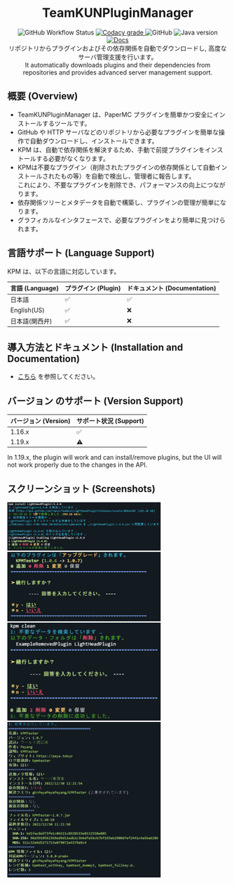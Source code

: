 <h1 align="center">TeamKUNPluginManager</h1>

<p align="center">
    <img alt="GitHub Workflow Status" src="https://img.shields.io/github/actions/workflow/status/TeamKun/TeamKUNPluginManager/maven.yml?style=flat-square">
    <a href="https://www.codacy.com/gh/TeamKun/TeamKUNPluginManager/dashboard?utm_source=github.com&amp;utm_medium=referral&amp;utm_content=TeamKun/TeamKUNPluginManager&amp;utm_campaign=Badge_Grade">
        <img alt="Codacy grade" src="https://img.shields.io/codacy/grade/de19f8162c394e46b56db749a35df467?logo=codacy&style=flat-square">
    </a>
    <img alt="GitHub" src="https://img.shields.io/github/license/TeamKun/TeamKunPluginManager?style=flat-square">
    <img alt="Java version" src="https://img.shields.io/static/v1?label=Java%20version&message=1.8&color=success&style=flat-square">
    <a href="https://kpm.kunlab.org">
        <img alt="Docs" src="https://img.shields.io/static/v1?label=Docs&message=Website%E2%98%81&color=green&style=flat-square">
    </a>
    <br>
    リポジトリからプラグインおよびその依存関係を自動でダウンロードし, 高度なサーバ管理支援を行います。
    <br>
    It automatically downloads plugins and their dependencies from repositories and provides advanced server management support.
</p>

## 概要 (Overview)

* TeamKUNPluginManager は、PaperMC プラグインを簡単かつ安全にインストールするツールです。
* GitHub や HTTP サーバなどのリポジトリから必要なプラグインを簡単な操作で自動ダウンロードし、インストールできます。
* KPM は、自動で依存関係を解決するため、手動で前提プラグインをインストールする必要がなくなります。
* KPMは不要なプラグイン（削除されたプラグインの依存関係として自動インストールされたもの等）を自動で検出し、管理者に報告します。  
  これにより、不要なプラグインを削除でき、パフォーマンスの向上につながります。
* 依存関係ツリーとメタデータを自動で構築し、プラグインの管理が簡単になります。
* グラフィカルなインタフェースで、必要なプラグインをより簡単に見つけられます。

## 言語サポート (Language Support)

KPM は、以下の言語に対応しています。

| 言語 (Language) | プラグイン (Plugin)     | ドキュメント (Documentation) |
|:--------------|:-------------------|:-----------------------|
| 日本語           | :white_check_mark: | :white_check_mark:     |
| English(US)   | :white_check_mark: | :x:                    |
| 日本語(関西弁)      | :white_check_mark: | :x:                    |

## 導入方法とドキュメント (Installation and Documentation)

* [こちら](https://kpm.kunlab.org) を参照してください。

## バージョン  のサポート (Version Support)

| バージョン (Version) | サポート状況 (Support)   |
|:----------------|:-------------------|
| 1.16.x          | :white_check_mark: |
| 1.19.x          | :warning:          |          

In 1.19.x, the plugin will work and can install/remove plugins, but the UI will not work properly due to the changes in
the API.

## スクリーンショット (Screenshots)

<img src="images/pl-install.png" width="350px" alt="Install feature">
<img src="images/pl-upgrade.png" width="350px" alt="Upgrade feature">
<br>
<img src="images/clean.png" width="350px" alt="Clean feature">
<img src="images/pl-info.png" width="350px" alt="Plugin info
feature">
